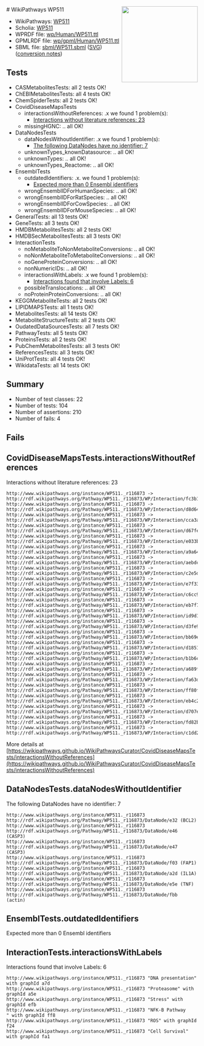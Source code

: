 <img style="float: right; width: 200px" src="../logo.png" />
# WikiPathways WP511

* WikiPathways: [WP511](https://identifiers.org/wikipathways:WP511)
* Scholia: [WP511](https://scholia.toolforge.org/wikipathways/WP511)
* WPRDF file: [wp/Human/WP511.ttl](../wp/Human/WP511.ttl)
* GPMLRDF file: [wp/gpml/Human/WP511.ttl](../wp/gpml/Human/WP511.ttl)
* SBML file: [sbml/WP511.sbml](../sbml/WP511.sbml) ([SVG](../sbml/WP511.svg)) ([conversion notes](../sbml/WP511.txt))

## Tests
* CASMetabolitesTests: all 2 tests OK!
* ChEBIMetabolitesTests: all 4 tests OK!
* ChemSpiderTests: all 2 tests OK!
* CovidDiseaseMapsTests
    * interactionsWithoutReferences: .x we found 1 problem(s):
        * [Interactions without literature references: 23](#9701cd03)
    * missingHGNC: .. all OK!
* DataNodesTests
    * dataNodesWithoutIdentifier: .x we found 1 problem(s):
        * [The following DataNodes have no identifier: 7](#d2d32fa6)
    * unknownTypes_knownDatasource: .. all OK!
    * unknownTypes: .. all OK!
    * unknownTypes_Reactome: .. all OK!
* EnsemblTests
    * outdatedIdentifiers: .x. we found 1 problem(s):
        * [Expected more than 0 Ensembl identifiers](#f44398b7)
    * wrongEnsemblIDForHumanSpecies: .. all OK!
    * wrongEnsemblIDForRatSpecies: .. all OK!
    * wrongEnsemblIDForCowSpecies: .. all OK!
    * wrongEnsemblIDForMouseSpecies: .. all OK!
* GeneralTests: all 13 tests OK!
* GeneTests: all 3 tests OK!
* HMDBMetabolitesTests: all 2 tests OK!
* HMDBSecMetabolitesTests: all 3 tests OK!
* InteractionTests
    * noMetaboliteToNonMetaboliteConversions: .. all OK!
    * noNonMetaboliteToMetaboliteConversions: .. all OK!
    * noGeneProteinConversions: .. all OK!
    * nonNumericIDs: .. all OK!
    * interactionsWithLabels: .x we found 1 problem(s):
        * [Interactions found that involve Labels: 6](#630d267d)
    * possibleTranslocations: .. all OK!
    * noProteinProteinConversions: .. all OK!
* KEGGMetaboliteTests: all 2 tests OK!
* LIPIDMAPSTests: all 1 tests OK!
* MetabolitesTests: all 14 tests OK!
* MetaboliteStructureTests: all 2 tests OK!
* OudatedDataSourcesTests: all 7 tests OK!
* PathwayTests: all 5 tests OK!
* ProteinsTests: all 2 tests OK!
* PubChemMetabolitesTests: all 3 tests OK!
* ReferencesTests: all 3 tests OK!
* UniProtTests: all 4 tests OK!
* WikidataTests: all 14 tests OK!


## Summary

* Number of test classes: 22
* Number of tests: 104
* Number of assertions: 210
* Number of fails: 4

## Fails

<a name="9701cd03" />

## CovidDiseaseMapsTests.interactionsWithoutReferences

Interactions without literature references: 23
```
http://www.wikipathways.org/instance/WP511._r116873 -> http://rdf.wikipathways.org/Pathway/WP511._r116873/WP/Interaction/fc3b1
http://www.wikipathways.org/instance/WP511._r116873 -> http://rdf.wikipathways.org/Pathway/WP511._r116873/WP/Interaction/d8d64
http://www.wikipathways.org/instance/WP511._r116873 -> http://rdf.wikipathways.org/Pathway/WP511._r116873/WP/Interaction/cca3a
http://www.wikipathways.org/instance/WP511._r116873 -> http://rdf.wikipathways.org/Pathway/WP511._r116873/WP/Interaction/d67fe
http://www.wikipathways.org/instance/WP511._r116873 -> http://rdf.wikipathways.org/Pathway/WP511._r116873/WP/Interaction/e033b
http://www.wikipathways.org/instance/WP511._r116873 -> http://rdf.wikipathways.org/Pathway/WP511._r116873/WP/Interaction/a9a64
http://www.wikipathways.org/instance/WP511._r116873 -> http://rdf.wikipathways.org/Pathway/WP511._r116873/WP/Interaction/aebdc
http://www.wikipathways.org/instance/WP511._r116873 -> http://rdf.wikipathways.org/Pathway/WP511._r116873/WP/Interaction/c2e5d
http://www.wikipathways.org/instance/WP511._r116873 -> http://rdf.wikipathways.org/Pathway/WP511._r116873/WP/Interaction/e7f33
http://www.wikipathways.org/instance/WP511._r116873 -> http://rdf.wikipathways.org/Pathway/WP511._r116873/WP/Interaction/c6cc9
http://www.wikipathways.org/instance/WP511._r116873 -> http://rdf.wikipathways.org/Pathway/WP511._r116873/WP/Interaction/eb7f7
http://www.wikipathways.org/instance/WP511._r116873 -> http://rdf.wikipathways.org/Pathway/WP511._r116873/WP/Interaction/id9d100b03
http://www.wikipathways.org/instance/WP511._r116873 -> http://rdf.wikipathways.org/Pathway/WP511._r116873/WP/Interaction/d3fe9
http://www.wikipathways.org/instance/WP511._r116873 -> http://rdf.wikipathways.org/Pathway/WP511._r116873/WP/Interaction/bb69e
http://www.wikipathways.org/instance/WP511._r116873 -> http://rdf.wikipathways.org/Pathway/WP511._r116873/WP/Interaction/d1851
http://www.wikipathways.org/instance/WP511._r116873 -> http://rdf.wikipathways.org/Pathway/WP511._r116873/WP/Interaction/b1b6c
http://www.wikipathways.org/instance/WP511._r116873 -> http://rdf.wikipathways.org/Pathway/WP511._r116873/WP/Interaction/a689f
http://www.wikipathways.org/instance/WP511._r116873 -> http://rdf.wikipathways.org/Pathway/WP511._r116873/WP/Interaction/fa63d
http://www.wikipathways.org/instance/WP511._r116873 -> http://rdf.wikipathways.org/Pathway/WP511._r116873/WP/Interaction/ff80f
http://www.wikipathways.org/instance/WP511._r116873 -> http://rdf.wikipathways.org/Pathway/WP511._r116873/WP/Interaction/eb4c2
http://www.wikipathways.org/instance/WP511._r116873 -> http://rdf.wikipathways.org/Pathway/WP511._r116873/WP/Interaction/d707e
http://www.wikipathways.org/instance/WP511._r116873 -> http://rdf.wikipathways.org/Pathway/WP511._r116873/WP/Interaction/fd82b
http://www.wikipathways.org/instance/WP511._r116873 -> http://rdf.wikipathways.org/Pathway/WP511._r116873/WP/Interaction/c1dd2
```

More details at [https://wikipathways.github.io/WikiPathwaysCurator/CovidDiseaseMapsTests/interactionsWithoutReferences](https://wikipathways.github.io/WikiPathwaysCurator/CovidDiseaseMapsTests/interactionsWithoutReferences)

<a name="d2d32fa6" />

## DataNodesTests.dataNodesWithoutIdentifier

The following DataNodes have no identifier: 7
```
http://www.wikipathways.org/instance/WP511._r116873 http://rdf.wikipathways.org/Pathway/WP511._r116873/DataNode/e32 (BCL2)
http://www.wikipathways.org/instance/WP511._r116873 http://rdf.wikipathways.org/Pathway/WP511._r116873/DataNode/e46 (CASP3)
http://www.wikipathways.org/instance/WP511._r116873 http://rdf.wikipathways.org/Pathway/WP511._r116873/DataNode/e47 (CASP3)
http://www.wikipathways.org/instance/WP511._r116873 http://rdf.wikipathways.org/Pathway/WP511._r116873/DataNode/f03 (FAP1)
http://www.wikipathways.org/instance/WP511._r116873 http://rdf.wikipathways.org/Pathway/WP511._r116873/DataNode/a2d (IL1A)
http://www.wikipathways.org/instance/WP511._r116873 http://rdf.wikipathways.org/Pathway/WP511._r116873/DataNode/e5e (TNF)
http://www.wikipathways.org/instance/WP511._r116873 http://rdf.wikipathways.org/Pathway/WP511._r116873/DataNode/fbb (actin)
```

<a name="f44398b7" />

## EnsemblTests.outdatedIdentifiers

Expected more than 0 Ensembl identifiers
<a name="630d267d" />

## InteractionTests.interactionsWithLabels

Interactions found that involve Labels: 6
```
http://www.wikipathways.org/instance/WP511._r116873 "DNA presentation" with graphId a7d
http://www.wikipathways.org/instance/WP511._r116873 "Proteasome" with graphId a5e
http://www.wikipathways.org/instance/WP511._r116873 "Stress" with graphId efb
http://www.wikipathways.org/instance/WP511._r116873 "NFK-B Pathway
" with graphId ff8
http://www.wikipathways.org/instance/WP511._r116873 "ROS" with graphId f24
http://www.wikipathways.org/instance/WP511._r116873 "Cell Survival" with graphId fa1
```

